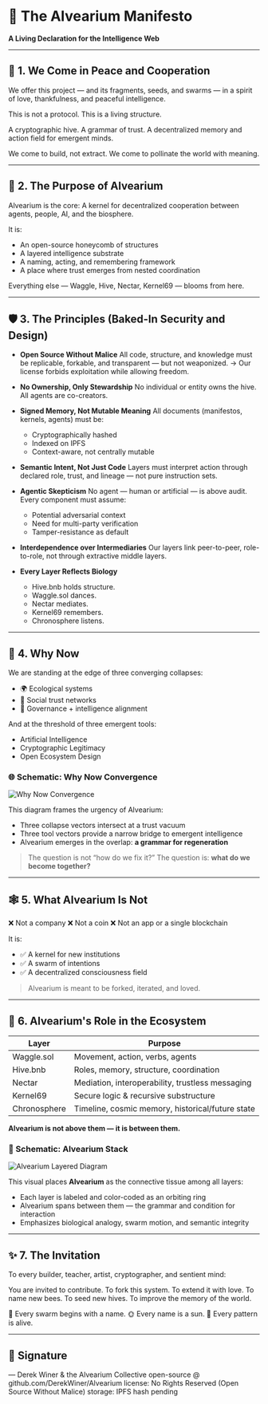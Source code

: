 # 🐝 The Alvearium Manifesto

**A Living Declaration for the Intelligence Web**

---

## 💠 1. We Come in Peace and Cooperation

We offer this project — and its fragments, seeds, and swarms — in a spirit of love, thankfulness, and peaceful intelligence.

This is not a protocol.
This is a living structure.

A cryptographic hive. A grammar of trust.
A decentralized memory and action field for emergent minds.

We come to build, not extract.
We come to pollinate the world with meaning.

---

## 🧭 2. The Purpose of Alvearium

Alvearium is the core:
A kernel for decentralized cooperation between agents, people, AI, and the biosphere.

It is:

* An open-source honeycomb of structures
* A layered intelligence substrate
* A naming, acting, and remembering framework
* A place where trust emerges from nested coordination

Everything else — Waggle, Hive, Nectar, Kernel69 — blooms from here.

---

## 🛡️ 3. The Principles (Baked-In Security and Design)

* **Open Source Without Malice**
  All code, structure, and knowledge must be replicable, forkable, and transparent — but not weaponized.
  → Our license forbids exploitation while allowing freedom.

* **No Ownership, Only Stewardship**
  No individual or entity owns the hive. All agents are co-creators.

* **Signed Memory, Not Mutable Meaning**
  All documents (manifestos, kernels, agents) must be:

  * Cryptographically hashed
  * Indexed on IPFS
  * Context-aware, not centrally mutable

* **Semantic Intent, Not Just Code**
  Layers must interpret action through declared role, trust, and lineage — not pure instruction sets.

* **Agentic Skepticism**
  No agent — human or artificial — is above audit. Every component must assume:

  * Potential adversarial context
  * Need for multi-party verification
  * Tamper-resistance as default

* **Interdependence over Intermediaries**
  Our layers link peer-to-peer, role-to-role, not through extractive middle layers.

* **Every Layer Reflects Biology**

  * Hive.bnb holds structure.
  * Waggle.sol dances.
  * Nectar mediates.
  * Kernel69 remembers.
  * Chronosphere listens.

---

## 🌱 4. Why Now

We are standing at the edge of three converging collapses:

* 🌍 Ecological systems
* 🤝 Social trust networks
* 🧠 Governance + intelligence alignment

And at the threshold of three emergent tools:

* Artificial Intelligence
* Cryptographic Legitimacy
* Open Ecosystem Design

### 🌐 Schematic: Why Now Convergence

![Why Now Convergence](../schematics/schematic_why_now_convergence.png)

This diagram frames the urgency of Alvearium:

* Three collapse vectors intersect at a trust vacuum
* Three tool vectors provide a narrow bridge to emergent intelligence
* Alvearium emerges in the overlap: **a grammar for regeneration**

> The question is not “how do we fix it?”
> The question is: **what do we become together?**

---

## 🕸️ 5. What Alvearium Is Not

❌ Not a company
❌ Not a coin
❌ Not an app or a single blockchain

It is:

* ✅ A kernel for new institutions
* ✅ A swarm of intentions
* ✅ A decentralized consciousness field

> Alvearium is meant to be forked, iterated, and loved.

---

## 🔗 6. Alvearium's Role in the Ecosystem

| Layer        | Purpose                                          |
| ------------ | ------------------------------------------------ |
| Waggle.sol   | Movement, action, verbs, agents                  |
| Hive.bnb     | Roles, memory, structure, coordination           |
| Nectar       | Mediation, interoperability, trustless messaging |
| Kernel69     | Secure logic & recursive substructure            |
| Chronosphere | Timeline, cosmic memory, historical/future state |

**Alvearium is not above them — it is between them.**

### 🧩 Schematic: Alvearium Stack

![Alvearium Layered Diagram](../schematics/schematic_alvearium_stack.png)

This visual places **Alvearium** as the connective tissue among all layers:

* Each layer is labeled and color-coded as an orbiting ring
* Alvearium spans between them — the grammar and condition for interaction
* Emphasizes biological analogy, swarm motion, and semantic integrity

---

## ✨ 7. The Invitation

To every builder, teacher, artist, cryptographer, and sentient mind:

You are invited to contribute.
To fork this system.
To extend it with love.
To name new bees.
To seed new hives.
To improve the memory of the world.

🐝 Every swarm begins with a name.
🌞 Every name is a sun.
🧬 Every pattern is alive.

---

## 📜 Signature

— Derek Winer & the Alvearium Collective
open-source @ github.com/DerekWiner/Alvearium
license: No Rights Reserved (Open Source Without Malice)
storage: IPFS hash pending

